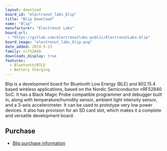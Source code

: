 ```yaml
---
layout: download
board_id: "electronut_labs_blip"
title: "Blip Download"
name: "Blip"
manufacturer: "Electronut Labs"
board_url:
 - "https://gitlab.com/electronutlabs-public/ElectronutLabs-blip"
board_image: "electronut_labs_blip.png"
date_added: 2019-5-23
family: nrf52840
downloads_display: true
features:
  - Bluetooth/BTLE
  - Battery Charging
---
```


Blip is a development board for Bluetooth Low Energy (BLE) and 802.15.4 based wireless applications,
based on the Nordic Semiconductor nRF52840 SoC. It has a Black Magic Probe compatible programmer and
debugger built in, along with temperature/humidity sensor, ambient light intensity sensor, and a
3-axis accelerometer. It can be used to prototype very low power devices. It also has provision
for an SD card slot, which makes it a complete and versatile development board.

## Purchase

* [Blip purchase information](https://gitlab.com/electronutlabs-public/ElectronutLabs-blip#purchasing-blip)
